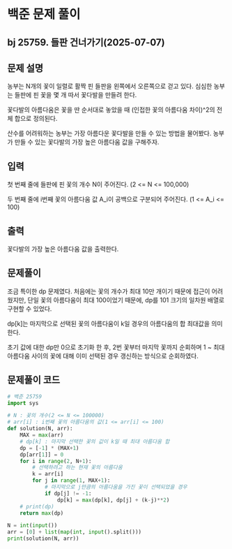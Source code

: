 # 백준 문제 풀이

## bj 25759. 들판 건너가기(2025-07-07)

## 문제 설명

농부는 N개의 꽃이 일렬로 활짝 핀 들판을 왼쪽에서 오른쪽으로 걷고 있다. 심심한 농부는 들판에 핀 꽃을 몇 개 따서 꽃다발을 만들려 한다.

꽃다발의 아름다움은 꽃을 딴 순서대로 놓았을 때 (인접한 꽃의 아름다움 차이)^2의 전체 합으로 정의된다.

산수를 어려워하는 농부는 가장 아름다운 꽃다발을 만들 수 있는 방법을 물어봤다. 농부가 만들 수 있는 꽃다발의 가장 높은 아름다움 값을 구해주자.

## 입력

첫 번째 줄에 들판에 핀 꽃의 개수 N이 주어진다. (2 <= N <= 100,000)

두 번째 줄에 i번째 꽃의 아름다움 값 A_i이 공백으로 구분되어 주어진다. (1 <= A_i <= 100)

## 출력

꽃다발의 가장 높은 아름다움 값을 출력한다.

## 문제풀이

조금 특이한 dp 문제였다. 처음에는 꽃의 개수가 최대 10만 개이기 때문에 접근이 어려웠지만, 단일 꽃의 아름다움이 최대 100이었기 때문에, dp를 101 크기의 일차원 배열로 구현할 수 있었다.

dp[k]는 마지막으로 선택된 꽃의 아름다움이 k일 경우의 아름다움의 합 최대값을 의미한다.

초기 값에 대한 dp만 0으로 초기화 한 후, 2번 꽃부터 마지막 꽃까지 순회하며 1 ~ 최대 아름다움 사이의 꽃에 대해 이미 선택된 경우 갱신하는 방식으로 순회하였다.

## 문제풀이 코드

```python
# 백준 25759
import sys

# N : 꽃의 개수(2 <= N <= 100000)
# arr[i] : i번째 꽃의 아름다움의 값(1 <= arr[i] <= 100)
def solution(N, arr):
    MAX = max(arr)
    # dp[k] : 마지막 선택한 꽃의 값이 k일 때 최대 아름다움 합
    dp = [-1] * (MAX+1)
    dp[arr[1]] = 0
    for i in range(2, N+1):
        # 선택하려고 하는 현재 꽃의 아름다움
        k = arr[i]
        for j in range(1, MAX+1):
            # 마지막으로 j만큼의 아름다움을 가진 꽃이 선택되었을 경우
            if dp[j] != -1:
                dp[k] = max(dp[k], dp[j] + (k-j)**2)
    # print(dp)
    return max(dp)

N = int(input())
arr = [0] + list(map(int, input().split()))
print(solution(N, arr))
```

```java


```
